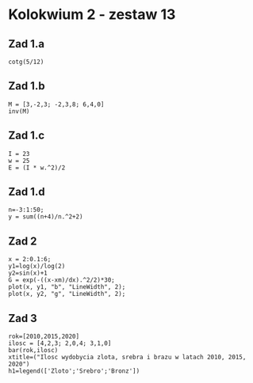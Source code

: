 # Kolokwium 2 - zestaw 13
## Zad 1.a
```
cotg(5/12)
```
## Zad 1.b
```
M = [3,-2,3; -2,3,8; 6,4,0]
inv(M)
```
## Zad 1.c
```
I = 23
w = 25
E = (I * w.^2)/2
```
## Zad 1.d
```
n=-3:1:50;
y = sum((n+4)/n.^2+2)
```
## Zad 2
```
x = 2:0.1:6;
y1=log(x)/log(2)
y2=sin(x)+1
G = exp(-((x-xm)/dx).^2/2)*30;
plot(x, y1, "b", "LineWidth", 2);
plot(x, y2, "g", "LineWidth", 2);
```
## Zad 3
```
rok=[2010,2015,2020]
ilosc = [4,2,3; 2,0,4; 3,1,0]
bar(rok,ilosc)
xtitle=("Ilosc wydobycia zlota, srebra i brazu w latach 2010, 2015, 2020")
h1=legend(['Zloto';'Srebro';'Bronz'])
```
